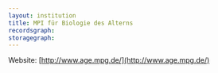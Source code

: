 ```yaml
---
layout: institution
title: MPI für Biologie des Alterns
recordsgraph: 
storagegraph: 
---
```


Website: [http://www.age.mpg.de/](http://www.age.mpg.de/)
